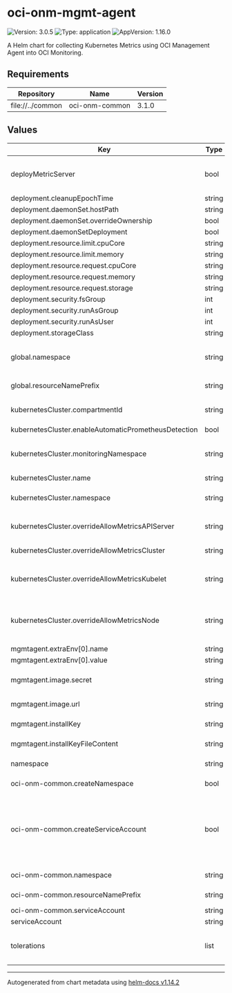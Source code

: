 # oci-onm-mgmt-agent

![Version: 3.0.5](https://img.shields.io/badge/Version-3.0.5-informational?style=flat-square) ![Type: application](https://img.shields.io/badge/Type-application-informational?style=flat-square) ![AppVersion: 1.16.0](https://img.shields.io/badge/AppVersion-1.16.0-informational?style=flat-square)

A Helm chart for collecting Kubernetes Metrics using OCI Management Agent into OCI Monitoring.

## Requirements

| Repository | Name | Version |
|------------|------|---------|
| file://../common | oci-onm-common | 3.1.0 |

## Values

| Key | Type | Default | Description |
|-----|------|---------|-------------|
| deployMetricServer | bool | `true` | By default, metric server will be deployed and used by Management Agent to collect metrics. You can set this to false if you already have metric server installed on your cluster |
| deployment.cleanupEpochTime | string | `nil` |  |
| deployment.daemonSet.hostPath | string | `nil` |  |
| deployment.daemonSet.overrideOwnership | bool | `true` |  |
| deployment.daemonSetDeployment | bool | `false` |  |
| deployment.resource.limit.cpuCore | string | `"500m"` |  |
| deployment.resource.limit.memory | string | `"1Gi"` |  |
| deployment.resource.request.cpuCore | string | `"200m"` |  |
| deployment.resource.request.memory | string | `"500Mi"` |  |
| deployment.resource.request.storage | string | `"2Gi"` |  |
| deployment.security.fsGroup | int | `2000` |  |
| deployment.security.runAsGroup | int | `2000` |  |
| deployment.security.runAsUser | int | `1000` |  |
| deployment.storageClass | string | `nil` |  |
| global.namespace | string | `"oci-onm"` | Kubernetes Namespace in which the resources to be created. Set oci-kubernetes-monitoring-common:createNamespace set to true, if the namespace doesn't exist. |
| global.resourceNamePrefix | string | `"oci-onm"` | Prefix to be attached to resources created through this chart. Not all resources may have this prefix. |
| kubernetesCluster.compartmentId | string | `nil` | OCI Compartment Id to push Kubernetes Monitoring metrics. If not specified default is same as Agent compartment |
| kubernetesCluster.enableAutomaticPrometheusDetection | bool | `false` |  |
| kubernetesCluster.monitoringNamespace | string | `nil` | OCI namespace to push Kubernetes Monitoring metrics. The namespace should match the pattern '^[a-z][a-z0-9_]*[a-z0-9]$'. By default metrics will be pushed to 'mgmtagent_kubernetes_metrics' |
| kubernetesCluster.name | string | `nil` | Kubernetes cluster name |
| kubernetesCluster.namespace | string | `"*"` | Kubernetes cluster namespace(s) to monitor. This can be a comma-separated list of namespaces or '*' to monitor all the namespaces |
| kubernetesCluster.overrideAllowMetricsAPIServer | string | `nil` | Provide the specific list of comma separated metric names for API server (/metrics) metrics to be collected. |
| kubernetesCluster.overrideAllowMetricsCluster | string | `nil` | Provide the specific list of comma separated metric names for agent computed metrics to be collected. |
| kubernetesCluster.overrideAllowMetricsKubelet | string | `nil` | Provide the specific list of comma separated metric names for Kubelet (/api/v1/nodes/<node_name>/proxy/metrics) metrics to be collected. |
| kubernetesCluster.overrideAllowMetricsNode | string | `nil` | Provide the specific list of comma separated metric names for Node (/api/v1/nodes/<node_name>/proxy/metrics/resource, /api/v1/nodes/<node_name>/proxy/metrics/cadvisor) metrics to be collected. |
| mgmtagent.extraEnv[0].name | string | `"DISABLE_JRE_DEFAULT_SECURITY_PROPERTIES_FILE"` |  |
| mgmtagent.extraEnv[0].value | string | `"false"` |  |
| mgmtagent.image.secret | string | `nil` | Image secrets to use for pulling container image (base64 encoded content of ~/.docker/config.json file) |
| mgmtagent.image.url | string | `nil` | Replace this value with actual docker image URL for Management Agent |
| mgmtagent.installKey | string | `"resources/input.rsp"` | Copy the downloaded Management Agent Install Key file under root helm directory as resources/input.rsp |
| mgmtagent.installKeyFileContent | string | `nil` | Provide the base64 encoded content of the Management Agent Install Key file (e.g. cat input.rsp | base64 -w 0) |
| namespace | string | `"{{ .Values.global.namespace }}"` | Kubernetes namespace to create and install this helm chart in |
| oci-onm-common.createNamespace | bool | `true` | If createNamespace is set to true, it tries to create the namespace defined in 'namespace' variable. |
| oci-onm-common.createServiceAccount | bool | `true` | By default, a cluster role, cluster role binding and serviceaccount will be created for the monitoring pods to be able to (readonly) access various objects within the cluster, to support collection of various telemetry data. You may set this to false and provide your own serviceaccount (in the parent chart(s)) which has the necessary cluster role(s) binded to it. Refer, README for the cluster role definition and other details. |
| oci-onm-common.namespace | string | `"{{ .Values.global.namespace }}"` | Kubernetes Namespace in which the serviceaccount to be created. |
| oci-onm-common.resourceNamePrefix | string | `"{{ .Values.global.resourceNamePrefix }}"` | Prefix to be attached to resources created through this chart. Not all resources may have this prefix. |
| oci-onm-common.serviceAccount | string | `"{{ .Values.global.resourceNamePrefix }}"` | Name of the Kubernetes ServiceAccount |
| serviceAccount | string | `"{{ .Values.global.resourceNamePrefix }}"` | Name of the Kubernetes ServiceAccount |
| tolerations | list | `[]` | Custom tolerations to apply to all pods in the chart. Default: [] (no additional tolerations) Example: tolerations:   - key: "example-taint"     operator: "Exists"     effect: "NoSchedule" |

----------------------------------------------
Autogenerated from chart metadata using [helm-docs v1.14.2](https://github.com/norwoodj/helm-docs/releases/v1.14.2)
